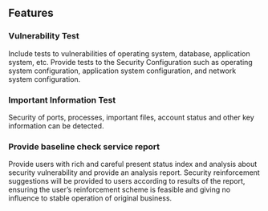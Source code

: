 ## Features
### Vulnerability Test
Include tests to vulnerabilities of operating system, database, application system, etc. Provide tests to the Security Configuration such as operating system configuration, application system configuration, and network system configuration.
### Important Information Test
Security of ports, processes, important files, account status and other key information can be detected.
### Provide baseline check service report
Provide users with rich and careful present status index and analysis about security vulnerability and provide an analysis report. Security reinforcement suggestions will be provided to users according to results of the report, ensuring the user’s reinforcement scheme is feasible and giving no influence to stable operation of original business.
